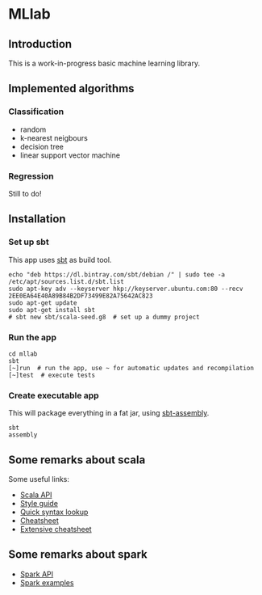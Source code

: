 # MLlab

## Introduction
This is a work-in-progress basic machine learning library.

## Implemented algorithms

### Classification
* random
* k-nearest neigbours
* decision tree
* linear support vector machine

### Regression
Still to do!

## Installation

### Set up sbt
This app uses [sbt](https://www.scala-sbt.org/index.html) as build tool.

```shell
echo "deb https://dl.bintray.com/sbt/debian /" | sudo tee -a /etc/apt/sources.list.d/sbt.list
sudo apt-key adv --keyserver hkp://keyserver.ubuntu.com:80 --recv 2EE0EA64E40A89B84B2DF73499E82A75642AC823
sudo apt-get update
sudo apt-get install sbt
# sbt new sbt/scala-seed.g8  # set up a dummy project
```

### Run the app
```shell
cd mllab
sbt
[~]run  # run the app, use ~ for automatic updates and recompilation
[~]test  # execute tests  
```

### Create executable app
This will package everything in a fat jar, using [sbt-assembly](https://github.com/sbt/sbt-assembly).

```shell
sbt
assembly
```

## Some remarks about scala
Some useful links:
* [Scala API](https://www.scala-lang.org/api/current/)
* [Style guide](https://docs.scala-lang.org/style/overview.html)
* [Quick syntax lookup](https://www.tutorialspoint.com/scala/index.htm)
* [Cheatsheet](https://docs.scala-lang.org/cheatsheets/)
* [Extensive cheatsheet](https://github.com/lampepfl/progfun-wiki/blob/gh-pages/CheatSheet.md)

## Some remarks about spark
* [Spark API](https://spark.apache.org/docs/2.2.0/api/scala/index.html)
* [Spark examples](https://github.com/apache/spark/tree/master/examples/src/main/scala/org/apache/spark/examples)
